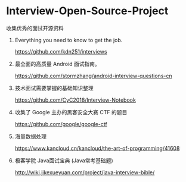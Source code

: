 # Interview-Open-Source-Project
收集优秀的面试开源资料

1.  Everything you need to know to get the job.
 
    https://github.com/kdn251/interviews
    
2.  最全面的高质量 Android 面试指南。

    https://github.com/stormzhang/android-interview-questions-cn

3.  技术面试需要掌握的基础知识整理

    https://github.com/CyC2018/Interview-Notebook
    
4.  收集了 Google 主办的黑客安全大赛 CTF 的题目

    https://github.com/google/google-ctf
    
5.  海量数据处理
 
    https://www.kancloud.cn/kancloud/the-art-of-programming/41608
    
6.  极客学院 Java面试宝典 (Java常考基础题)

    http://wiki.jikexueyuan.com/project/java-interview-bible/
